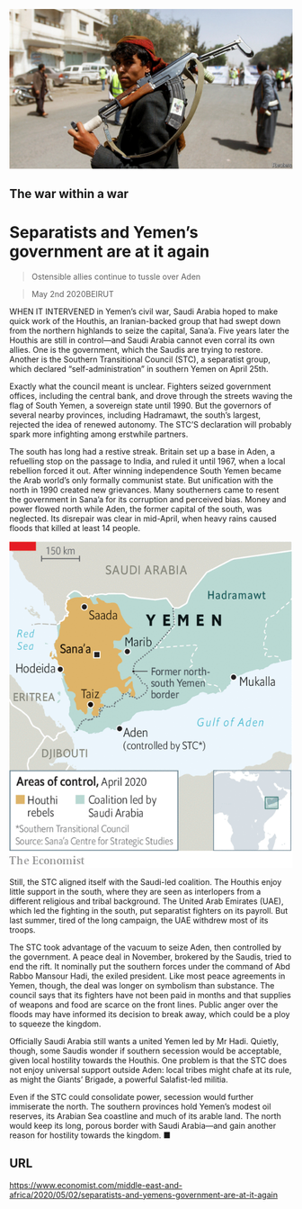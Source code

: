 ![](./images/20200502_MAP501.jpg)

## The war within a war

# Separatists and Yemen’s government are at it again

> Ostensible allies continue to tussle over Aden

> May 2nd 2020BEIRUT

WHEN IT INTERVENED in Yemen’s civil war, Saudi Arabia hoped to make quick work of the Houthis, an Iranian-backed group that had swept down from the northern highlands to seize the capital, Sana’a. Five years later the Houthis are still in control—and Saudi Arabia cannot even corral its own allies. One is the government, which the Saudis are trying to restore. Another is the Southern Transitional Council (STC), a separatist group, which declared “self-administration” in southern Yemen on April 25th.

Exactly what the council meant is unclear. Fighters seized government offices, including the central bank, and drove through the streets waving the flag of South Yemen, a sovereign state until 1990. But the governors of several nearby provinces, including Hadramawt, the south’s largest, rejected the idea of renewed autonomy. The STC’S declaration will probably spark more infighting among erstwhile partners.

The south has long had a restive streak. Britain set up a base in Aden, a refuelling stop on the passage to India, and ruled it until 1967, when a local rebellion forced it out. After winning independence South Yemen became the Arab world’s only formally communist state. But unification with the north in 1990 created new grievances. Many southerners came to resent the government in Sana’a for its corruption and perceived bias. Money and power flowed north while Aden, the former capital of the south, was neglected. Its disrepair was clear in mid-April, when heavy rains caused floods that killed at least 14 people.



![](./images/20200502_MAM957.png)

Still, the STC aligned itself with the Saudi-led coalition. The Houthis enjoy little support in the south, where they are seen as interlopers from a different religious and tribal background. The United Arab Emirates (UAE), which led the fighting in the south, put separatist fighters on its payroll. But last summer, tired of the long campaign, the UAE withdrew most of its troops.

The STC took advantage of the vacuum to seize Aden, then controlled by the government. A peace deal in November, brokered by the Saudis, tried to end the rift. It nominally put the southern forces under the command of Abd Rabbo Mansour Hadi, the exiled president. Like most peace agreements in Yemen, though, the deal was longer on symbolism than substance. The council says that its fighters have not been paid in months and that supplies of weapons and food are scarce on the front lines. Public anger over the floods may have informed its decision to break away, which could be a ploy to squeeze the kingdom.

Officially Saudi Arabia still wants a united Yemen led by Mr Hadi. Quietly, though, some Saudis wonder if southern secession would be acceptable, given local hostility towards the Houthis. One problem is that the STC does not enjoy universal support outside Aden: local tribes might chafe at its rule, as might the Giants’ Brigade, a powerful Salafist-led militia.

Even if the STC could consolidate power, secession would further immiserate the north. The southern provinces hold Yemen’s modest oil reserves, its Arabian Sea coastline and much of its arable land. The north would keep its long, porous border with Saudi Arabia—and gain another reason for hostility towards the kingdom. ■

## URL

https://www.economist.com/middle-east-and-africa/2020/05/02/separatists-and-yemens-government-are-at-it-again
